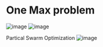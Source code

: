 # One Max problem

![image](https://user-images.githubusercontent.com/60944931/166570893-dd2a455f-155b-4cf8-8a17-3e062f20ed51.png)
![image](https://user-images.githubusercontent.com/60944931/166570911-593108ac-fbee-457f-8273-d3c5c4110a03.png)






Partical Swarm Optimization
![image](https://user-images.githubusercontent.com/60944931/166572850-d60d43e1-639c-4864-9cfd-e90dbd5293de.png)

